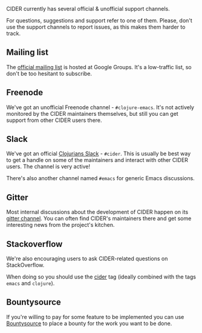 CIDER currently has several official & unofficial support channels.

For questions, suggestions and support refer to one of them.  Please, don't
use the support channels to report issues, as this makes them harder to track.

## Mailing list

The [official mailing list](https://groups.google.com/forum/#!forum/cider-emacs) is
hosted at Google Groups. It's a low-traffic list, so don't be too hesitant to subscribe.

## Freenode

We've got an unofficial Freenode channel - `#clojure-emacs`. It's not actively
monitored by the CIDER maintainers themselves, but still you can get support
from other CIDER users there.

## Slack

We've got an official [Clojurians Slack](https://clojurians.slack.com/) -
`#cider`. This is usually be best way to get a handle on some of the maintainers
and interact with other CIDER users. The channel is very active!

There's also another channel named `#emacs` for generic Emacs discussions.

## Gitter

Most internal discussions about the development of CIDER happen on its
[gitter channel](https://gitter.im/clojure-emacs/cider).  You can often find
CIDER's maintainers there and get some interesting news from the project's
kitchen.

## Stackoverflow

We're also encouraging users to ask CIDER-related questions on StackOverflow.

When doing so you should use the
[cider](http://stackoverflow.com/questions/tagged/cider) tag (ideally combined
with the tags `emacs` and `clojure`).

## Bountysource

If you're willing to pay for some feature to be implemented you can use
[Bountysource](https://www.bountysource.com/teams/cider/issues) to place a
bounty for the work you want to be done.
